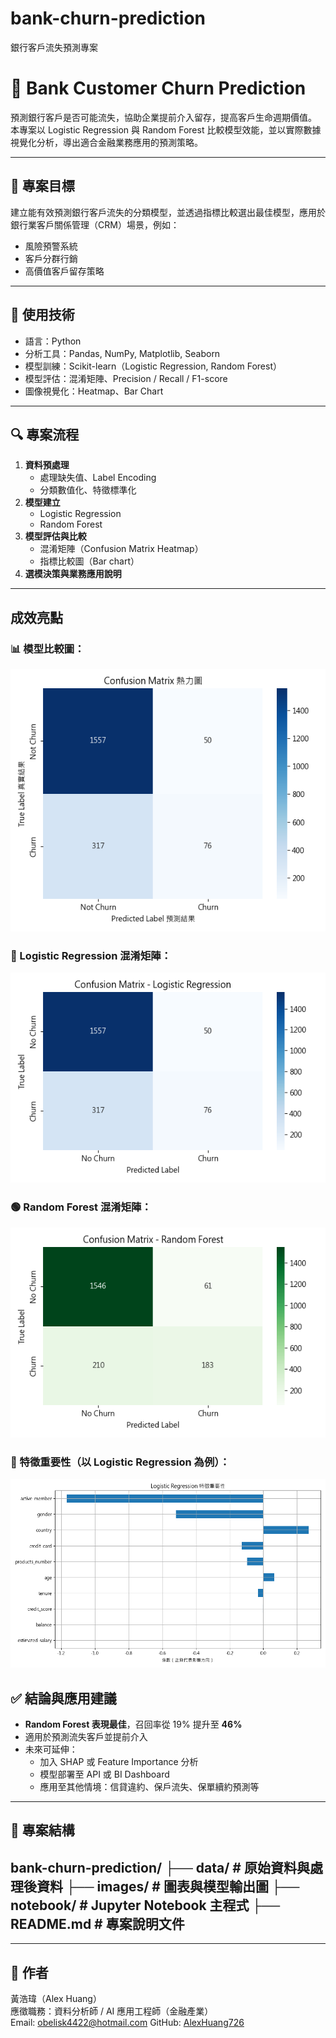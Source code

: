 # bank-churn-prediction
銀行客戶流失預測專案
# 🏦 Bank Customer Churn Prediction

預測銀行客戶是否可能流失，協助企業提前介入留存，提高客戶生命週期價值。  
本專案以 Logistic Regression 與 Random Forest 比較模型效能，並以實際數據視覺化分析，導出適合金融業務應用的預測策略。

---

## 📌 專案目標

建立能有效預測銀行客戶流失的分類模型，並透過指標比較選出最佳模型，應用於銀行業客戶關係管理（CRM）場景，例如：
- 風險預警系統
- 客戶分群行銷
- 高價值客戶留存策略

---

## 🧠 使用技術

- 語言：Python
- 分析工具：Pandas, NumPy, Matplotlib, Seaborn
- 模型訓練：Scikit-learn（Logistic Regression, Random Forest）
- 模型評估：混淆矩陣、Precision / Recall / F1-score
- 圖像視覺化：Heatmap、Bar Chart

---

## 🔍 專案流程

1. **資料預處理**
   - 處理缺失值、Label Encoding
   - 分類數值化、特徵標準化
2. **模型建立**
   - Logistic Regression
   - Random Forest
3. **模型評估與比較**
   - 混淆矩陣（Confusion Matrix Heatmap）
   - 指標比較圖（Bar chart）
4. **選模決策與業務應用說明**

---

## 成效亮點

### 📊 模型比較圖：

![Model Comparison](model_comparison.png)

### 🔵 Logistic Regression 混淆矩陣：

![Logistic Confusion Matrix](confusion_logistic.png)

### 🟢 Random Forest 混淆矩陣：

![Random Forest Confusion Matrix](confusion_rf.png)

### 📌 特徵重要性（以 Logistic Regression 為例）：

![Feature Importance](feature_importance_logistic.png)


## ✅ 結論與應用建議

- **Random Forest 表現最佳**，召回率從 19% 提升至 **46%**
- 適用於預測流失客戶並提前介入
- 未來可延伸：
  - 加入 SHAP 或 Feature Importance 分析
  - 模型部署至 API 或 BI Dashboard
  - 應用至其他情境：信貸違約、保戶流失、保單續約預測等
---

## 📁 專案結構
bank-churn-prediction/
├── data/ # 原始資料與處理後資料
├── images/ # 圖表與模型輸出圖
├── notebook/ # Jupyter Notebook 主程式
├── README.md # 專案說明文件
---

---

## 👤 作者

黃浩瑋（Alex Huang）  
應徵職務：資料分析師 / AI 應用工程師（金融產業）  
Email: [obelisk4422@hotmail.com](mailto:obelisk4422@hotmail.com)
GitHub: [AlexHuang726](https://github.com/AlexHuang726)


